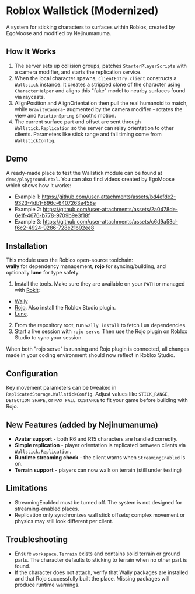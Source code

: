 # Roblox Wallstick (Modernized)
A system for sticking characters to surfaces within Roblox, created by EgoMoose and modified by Nejinumanuma.

## How It Works
1. The server sets up collision groups, patches `StarterPlayerScripts` with a
camera modifier, and starts the replication service. 
2. When the local character spawns, `clientEntry.client` constructs a `Wallstick` instance. 
It creates a stripped clone of the character using `CharacterHelper` and aligns this "fake"
model to nearby surfaces found via raycasts. 
3. AlignPosition and AlignOrientation then pull the real humanoid to match, while `GravityCamera`- 
augmented by the camera modifier - rotates the view and `RotationSpring` smooths motion. 
5. The current surface part and offset are sent through `Wallstick.Replication` so the
server can relay orientation to other clients. Parameters like stick range and
fall timing come from `WallstickConfig`.

## Demo
A ready-made place to test the Wallstick module can be found at `demo/playground.rbxl`. 
You can also find videos created by EgoMoose which shows how it works:
- Example 1: https://github.com/user-attachments/assets/bd4efde2-9323-4db1-896c-6407263e458e
- Example 2: https://github.com/user-attachments/assets/2a0478de-6e1f-4676-b778-9709b9e3f18f
- Example 3: https://github.com/user-attachments/assets/c6d9a53d-f6c2-4924-9286-728e21b92ee8

## Installation
This module uses the Roblox open-source toolchain:  
**wally** for dependency management, **rojo** for syncing/building, and optionally **lune** for type safety.

1. Install the tools. Make sure they are available on your `PATH` or managed with [Rokit](https://github.com/rojo-rbx/rokit):

- [Wally](https://github.com/UpliftGames/wally)
- [Rojo](https://github.com/rojo-rbx/rojo). Also install the Roblox Studio plugin.
- [Lune](https://github.com/lune-org/lune/releases).

2. From the repository root, run `wally install` to fetch Lua dependencies. 
3. Start a live session with `rojo serve`. Then use the Rojo plugin on Roblox Studio to sync your session. 

When both "rojo serve" is running and Rojo plugin is connected, all changes made in your coding environment should now reflect in Roblox Studio. 

## Configuration
Key movement parameters can be tweaked in `ReplicatedStorage.WallstickConfig`.
Adjust values like `STICK_RANGE`, `DETECTION_SHAPE`, or `MAX_FALL_DISTANCE` to fit your game before building with Rojo.

## New Features (added by Nejinumanuma)
* **Avatar support** - both R6 and R15 characters are handled correctly.
* **Simple replication** - player orientation is replicated between clients via `Wallstick.Replication`.
* **Runtime streaming check** - the client warns when `StreamingEnabled` is on.
* **Terrain support** - players can now walk on terrain (still under testing)

## Limitations
* StreamingEnabled must be turned off. The system is not designed for streaming-enabled places.
* Replication only synchronizes wall stick offsets; complex movement or physics may still look different per client.

## Troubleshooting
* Ensure `workspace.Terrain` exists and contains solid terrain or ground parts. The character defaults to sticking to terrain when no other part is found.
* If the character does not attach, verify that Wally packages are installed and that Rojo successfully built the place. Missing packages will produce runtime warnings.

